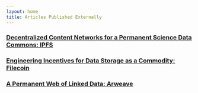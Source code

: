```yaml
---
layout: home
title: Articles Published Externally
---
```


### [Decentralized Content Networks for a Permanent Science Data Commons: IPFS](https://pulse.opsci.io/decentralized-content-networks-for-a-permanent-science-data-commons-ipfs-9bf0dae73d3e)

### [Engineering Incentives for Data Storage as a Commodity: Filecoin](https://pulse.opsci.io/engineering-incentives-for-data-storage-as-a-commodity-filecoin-c65308a2d743)

### [A Permanent Web of Linked Data: Arweave](https://pulse.opsci.io/a-permanent-web-of-linked-data-arweave-3537b0a25cd6)

